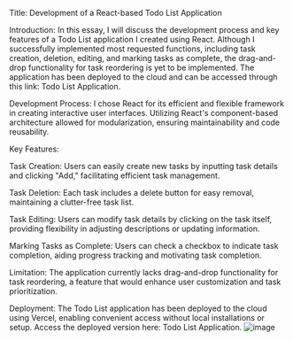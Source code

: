 
Title: Development of a React-based Todo List Application

Introduction:
In this essay, I will discuss the development process and key features of a Todo List application I created using React. Although I successfully implemented most requested functions, including task creation, deletion, editing, and marking tasks as complete, the drag-and-drop functionality for task reordering is yet to be implemented. The application has been deployed to the cloud and can be accessed through this link: Todo List Application.

Development Process:
I chose React for its efficient and flexible framework in creating interactive user interfaces. Utilizing React's component-based architecture allowed for modularization, ensuring maintainability and code reusability.

Key Features:

Task Creation: Users can easily create new tasks by inputting task details and clicking "Add," facilitating efficient task management.

Task Deletion: Each task includes a delete button for easy removal, maintaining a clutter-free task list.

Task Editing: Users can modify task details by clicking on the task itself, providing flexibility in adjusting descriptions or updating information.

Marking Tasks as Complete: Users can check a checkbox to indicate task completion, aiding progress tracking and motivating task completion.

Limitation:
The application currently lacks drag-and-drop functionality for task reordering, a feature that would enhance user customization and task prioritization.

Deployment:
The Todo List application has been deployed to the cloud using Vercel, enabling convenient access without local installations or setup. Access the deployed version here: Todo List Application.
![image](https://github.com/phuongpham20012001/Todo_list/assets/70307219/13db7807-fd01-4a2c-afe9-4f3509c487f9)

